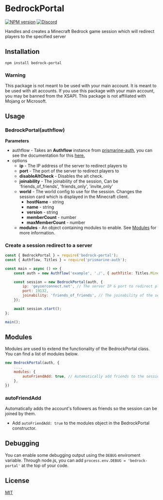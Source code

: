 # BedrockPortal
[![NPM version](https://img.shields.io/npm/v/bedrock-portal.svg)](http://npmjs.com/package/bedrock-portal)
[![Discord](https://img.shields.io/badge/chat-on%20discord-brightgreen.svg)](https://discord.gg/KTyd9HWuBD)

Handles and creates a Minecraft Bedrock game session which will redirect players to the specified server

## Installation
```shell
npm install bedrock-portal
```

### Warning
This package is not meant to be used with your main account. It is meant to be used with alt accounts. If you use this package with your main account, you may be banned from the XSAPI. This package is not affiliated with Mojang or Microsoft.

## Usage

### BedrockPortal(authflow)
**Parameters**
- authflow - Takes an **Authflow** instance from [prismarine-auth](https://github.com/PrismarineJS/prismarine-auth), you can see the documentation for this [here.](https://github.com/PrismarineJS/prismarine-auth#authflow)
- options
  - **ip** - The IP address of the server to redirect players to
  - **port** - The port of the server to redirect players to
  - **disableAltCheck** - Disables the alt check.
  - **joinability** - The joinability of the session, Can be 'friends_of_friends', 'friends_only', 'invite_only'
  - **world** - The world config to use for the session. Changes the session card which is displayed in the Minecraft client.
	  - **hostName** - string
	  - **name** - string
	  - **version** - string
	  - **memberCount** - number
	  - **maxMemberCount** - number
  - **modules** - An object containing modules to enable. See [Modules](#modules) for more information.

### Create a session redirect to a server
```js
const { BedrockPortal } = require('bedrock-portal');
const { Authflow, Titles } = require('prismarine-auth');

const main = async () => {
	const auth = new Authflow('example', './', { authTitle: Titles.MinecraftNintendoSwitch, deviceType: 'Nintendo' });

	const session = new BedrockPortal(auth, {
		ip: 'geyserconnect.net', // The server IP & port to redirect players to
		port: 19132,
		joinability: 'friends_of_friends', // The joinability of the session. Can be 'friends_of_friends', 'friends_only', 'invite_only'
	});

	await session.start();
};

main();
```

## Modules

Modules are used to extend the functionality of the BedrockPortal class. You can find a list of modules below.

```js
new BedrockPortal(auth, {
	...,
	modules: {
		autoFriendAdd: true, // Automatically add friends to the session
	},
})
```

### autoFriendAdd

Automatically adds the account's followers as friends so the session can be joined by them.
* Add `autoFriendAdd: true` to the modules object in the BedrockPortal constructor.


## Debugging

You can enable some debugging output using the `DEBUG` enviroment variable. Through node.js, you can add `process.env.DEBUG = 'bedrock-portal'` at the top of your code.

## License

[MIT](LICENSE)
